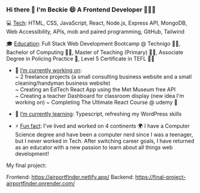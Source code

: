 ### Hi there 👋 I'm Beckie 😄 A Frontend Developer 👨🏼‍💻
 

<!--
**BeckieMorton/BeckieMorton** is a ✨ _special_ ✨ repository because its `README.md` (this file) appears on your GitHub profile. -->

💻 <ins>Tech</ins>: HTML, CSS, JavaScript, React, Node.js, Express API, MongoDB, Web Accessibility, APIs, mob and paired programming, GitHub, Tailwind


🎓 <ins>Education</ins>: Full Stack Web Development Bootcamp @ Technigo 👩‍💻, Bachelor of Computing 👩‍💻,  Master of Teaching (Primary) 👩‍🏫, Associate Degree in Policing Practice 👮, Level 5 Certificate in TEFL 👩‍🏫


- 🔭 <ins>I’m currently working on</ins>:<br>
    ~ 2 freelance projects (a small consulting business website and a small cleaning/handyman business website)<br>
    ~ Creating an EdTech React App using the Met Museum free API<br>
    ~ Creating a teacher Dashboard for classroom display (new idea I'm working on)
    ~ Completing The Ultimate React Course @ udemy 🤩<br>
  
- 🌱 <ins>I’m currently learning</ins>: Typescript, refreshing my WordPress skills
  
- ⚡ <ins>Fun fact</ins>: I've lived and worked on 4 continents 🌍 I have a Computer Science degree and have been a computer nerd since I was a teenager, but I never worked in Tech. After switching career goals, I have returned as an educator with a new passion to learn about all things web development!


My final project: 

Frontend: https://airportfinder.netlify.app/
Backend: https://final-project-airportfinder.onrender.com/

